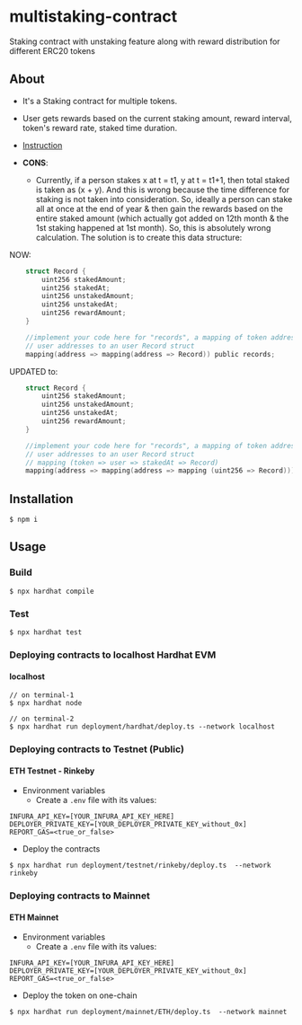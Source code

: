 # multistaking-contract

Staking contract with unstaking feature along with reward distribution for different ERC20 tokens

## About

* It's a Staking contract for multiple tokens.
* User gets rewards based on the current staking amount, reward interval, token's reward rate, staked time duration.
* [Instruction](./instruction.md)

* **CONS**:
  * Currently, if a person stakes x at t = t1, y at t = t1+1, then total staked is taken as (x + y). And this is wrong because the time difference for staking is not taken into consideration. So, ideally a person can stake all at once at the end of year & then gain the rewards based on the entire staked amount (which actually got added on 12th month & the 1st staking happened at 1st month). So, this is absolutely wrong calculation. The solution is to create this data structure:

NOW:

```c
    struct Record {
        uint256 stakedAmount;
        uint256 stakedAt;
        uint256 unstakedAmount;
        uint256 unstakedAt;
        uint256 rewardAmount;
    }

    //implement your code here for "records", a mapping of token addresses and 
    // user addresses to an user Record struct
    mapping(address => mapping(address => Record)) public records;
```

UPDATED to:

```c
    struct Record {
        uint256 stakedAmount;
        uint256 unstakedAmount;
        uint256 unstakedAt;
        uint256 rewardAmount;
    }

    //implement your code here for "records", a mapping of token addresses and 
    // user addresses to an user Record struct
    // mapping (token => user => stakedAt => Record)
    mapping(address => mapping(address => mapping (uint256 => Record))) public records;
```

## Installation

```console
$ npm i
```

## Usage

### Build

```console
$ npx hardhat compile
```

### Test

```console
$ npx hardhat test
```

### Deploying contracts to localhost Hardhat EVM

#### localhost

```console
// on terminal-1
$ npx hardhat node

// on terminal-2
$ npx hardhat run deployment/hardhat/deploy.ts --network localhost
```


### Deploying contracts to Testnet (Public)

#### ETH Testnet - Rinkeby

* Environment variables
  - Create a `.env` file with its values:
```
INFURA_API_KEY=[YOUR_INFURA_API_KEY_HERE]
DEPLOYER_PRIVATE_KEY=[YOUR_DEPLOYER_PRIVATE_KEY_without_0x]
REPORT_GAS=<true_or_false>
```

* Deploy the contracts
```console
$ npx hardhat run deployment/testnet/rinkeby/deploy.ts  --network rinkeby
```

### Deploying contracts to Mainnet

#### ETH Mainnet

* Environment variables
  - Create a `.env` file with its values:
```
INFURA_API_KEY=[YOUR_INFURA_API_KEY_HERE]
DEPLOYER_PRIVATE_KEY=[YOUR_DEPLOYER_PRIVATE_KEY_without_0x]
REPORT_GAS=<true_or_false>
```

* Deploy the token on one-chain
```console
$ npx hardhat run deployment/mainnet/ETH/deploy.ts  --network mainnet
```
